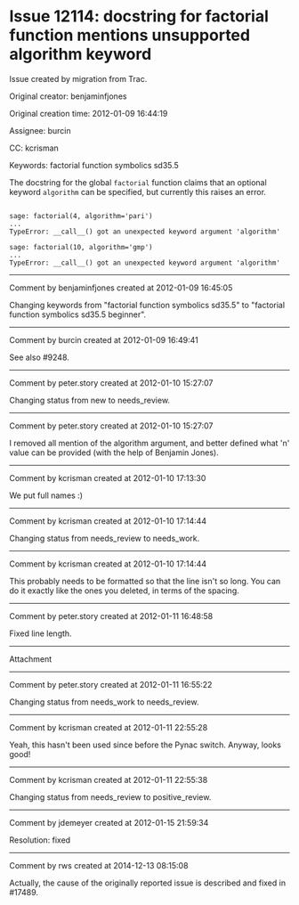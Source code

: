 # Issue 12114: docstring for factorial function mentions unsupported algorithm keyword

Issue created by migration from Trac.

Original creator: benjaminfjones

Original creation time: 2012-01-09 16:44:19

Assignee: burcin

CC:  kcrisman

Keywords: factorial function symbolics sd35.5

The docstring for the global `factorial` function claims that an optional keyword `algorithm` can be specified, but currently this raises an error. 


```

sage: factorial(4, algorithm='pari')
...
TypeError: __call__() got an unexpected keyword argument 'algorithm'
```



```
sage: factorial(10, algorithm='gmp')
...
TypeError: __call__() got an unexpected keyword argument 'algorithm'
```



---

Comment by benjaminfjones created at 2012-01-09 16:45:05

Changing keywords from "factorial function symbolics sd35.5" to "factorial function symbolics sd35.5 beginner".


---

Comment by burcin created at 2012-01-09 16:49:41

See also #9248.


---

Comment by peter.story created at 2012-01-10 15:27:07

Changing status from new to needs_review.


---

Comment by peter.story created at 2012-01-10 15:27:07

I removed all mention of the algorithm argument, and better defined what 'n' value can be provided (with the help of Benjamin Jones).


---

Comment by kcrisman created at 2012-01-10 17:13:30

We put full names :)


---

Comment by kcrisman created at 2012-01-10 17:14:44

Changing status from needs_review to needs_work.


---

Comment by kcrisman created at 2012-01-10 17:14:44

This probably needs to be formatted so that the line isn't so long.  You can do it exactly like the ones you deleted, in terms of the spacing.


---

Comment by peter.story created at 2012-01-11 16:48:58

Fixed line length.


---

Attachment


---

Comment by peter.story created at 2012-01-11 16:55:22

Changing status from needs_work to needs_review.


---

Comment by kcrisman created at 2012-01-11 22:55:28

Yeah, this hasn't been used since before the Pynac switch.    Anyway, looks good!


---

Comment by kcrisman created at 2012-01-11 22:55:38

Changing status from needs_review to positive_review.


---

Comment by jdemeyer created at 2012-01-15 21:59:34

Resolution: fixed


---

Comment by rws created at 2014-12-13 08:15:08

Actually, the cause of the originally reported issue is described and fixed in #17489.
